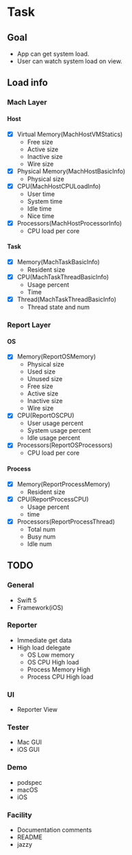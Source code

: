 # Task
## Goal
- App can get system load.
- User can watch system load on view.

## Load info
### Mach Layer
#### Host
- [x] Virtual Memory(MachHostVMStatics)
  - Free size
  - Active size
  - Inactive size
  - Wire size
- [x] Physical Memory(MachHostBasicInfo)
  - Physical size
- [x] CPU(MachHostCPULoadInfo)
  - User time
  - System time
  - Idle time
  - Nice time
- [x] Processors(MachHostProcessorInfo) 
  - CPU load per core
#### Task
- [x] Memory(MachTaskBasicInfo)
  - Resident size
- [x] CPU(MachTaskThreadBasicInfo)
  - Usage percent
  - Time
- [x] Thread(MachTaskThreadBasicInfo)
  - Thread state and num

### Report Layer
#### OS
- [x] Memory(ReportOSMemory)
  - Physical size
  - Used size
  - Unused size
  - Free size
  - Active size
  - Inactive size
  - Wire size
- [x] CPU(ReportOSCPU)
  - User usage percent
  - System usage percent
  - Idle usage percent
- [x] Processors(ReportOSProcessors)
  - CPU load per core
#### Process
- [x] Memory(ReportProcessMemory)
  - Resident size
- [x] CPU(ReportProcessCPU)
  - Usage percent
  - time
- [x] Processors(ReportProcessThread)
  - Total num
  - Busy num
  - Idle num

## TODO
### General
  - Swift 5
  - Framework(iOS)
### Reporter
  - Immediate get data
  - High load delegate
    - OS Low memory
    - OS CPU High load
    - Process Memory High
    - Process CPU High load
### UI
  - Reporter View
### Tester
  - Mac GUI
  - iOS GUI
### Demo
  - podspec
  - macOS
  - iOS
### Facility
  - Documentation comments
  - README
  - jazzy
